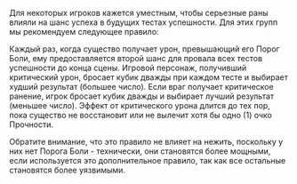 Для некоторых игроков кажется уместным, чтобы серьезные раны влияли на шанс успеха в будущих тестах успешности. Для этих групп мы рекомендуем следующее правило:

Каждый раз, когда существо получает урон, превышающий его Порог Боли, ему предоставляется второй шанс для провала всех тестов успешности до конца сцены. Игровой персонаж, получивший критический урон, бросает кубик дважды при каждом тесте и выбирает худший результат (большее число). Если враг получает критическое ранение, игрок бросает кубик дважды и выбирает лучший результат (меньшее число). Эффект от критического урона длится до тех пор, пока существо не восстановит или не вылечит хотя бы одно (1) очко Прочности.

Обратите внимание, что это правило не влияет на нежить, поскольку у них нет Порога Боли - технически, они становятся более мощными, если используется это дополнительное правило, так как все остальные становятся более уязвимыми.